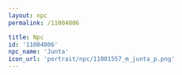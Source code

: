 ```yaml
---
layout: npc
permalink: /11004006

title: Npc
id: '11004006'
npc_name: 'Junta'
icon_url: 'portrait/npc/11001557_m_junta_p.png'
---
```

